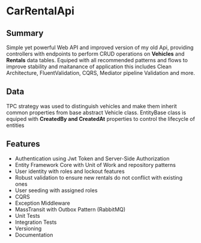 # CarRentalApi

## Summary
Simple yet powerful Web API and improved version of my old Api, providing controllers with endpoints to perform CRUD operations on __Vehicles__ and __Rentals__ data tables. Equiped with all recommended patterns and flows to improve stability and maitanance of application this includes Clean Architecture, FluentValidation, CQRS, Mediator pipeline Validation and more.

## Data
TPC strategy was used to distinguish vehicles and make them inherit common properties from base abstract Vehicle class.
EntityBase class is equiped with **CreatedBy and CreatedAt** properties to control the lifecycle of entities

## Features
* Authentication using Jwt Token and Server-Side Authorization
* Entity Framework Core with Unit of Work and repository patterns
* User identity with roles and lockout features <!-- /PasswordChange/EmailChange) -->
* Robust validation to ensure new rentals do not conflict with existing ones
* User seeding with assigned roles
* CQRS
* Exception Middleware
* MassTransit with Outbox Pattern (RabbitMQ)
* Unit Tests
* Integration Tests
* Versioning
* Documentation
